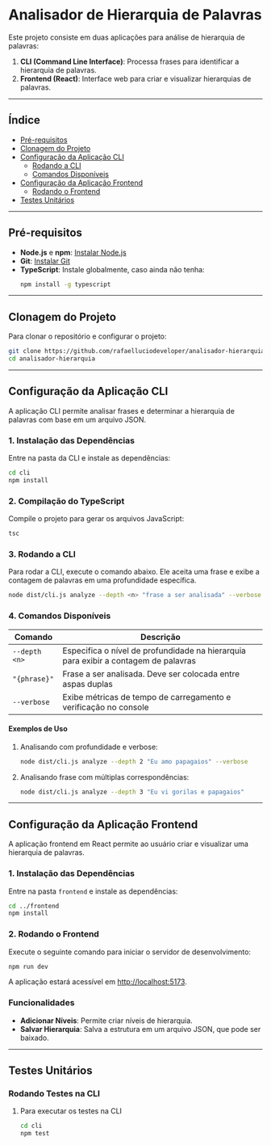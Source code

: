 
# Analisador de Hierarquia de Palavras

Este projeto consiste em duas aplicações para análise de hierarquia de palavras:
1. **CLI (Command Line Interface)**: Processa frases para identificar a hierarquia de palavras.
2. **Frontend (React)**: Interface web para criar e visualizar hierarquias de palavras.

---

## Índice

- [Pré-requisitos](#pré-requisitos)
- [Clonagem do Projeto](#clonagem-do-projeto)
- [Configuração da Aplicação CLI](#configuração-da-aplicação-cli)
  - [Rodando a CLI](#rodando-a-cli)
  - [Comandos Disponíveis](#comandos-disponíveis)
- [Configuração da Aplicação Frontend](#configuração-da-aplicação-frontend)
  - [Rodando o Frontend](#rodando-o-frontend)
- [Testes Unitários](#testes-unitários)

---

## Pré-requisitos

- **Node.js** e **npm**: [Instalar Node.js](https://nodejs.org/)
- **Git**: [Instalar Git](https://git-scm.com/)
- **TypeScript**: Instale globalmente, caso ainda não tenha:
  ```bash
  npm install -g typescript
  ```

---

## Clonagem do Projeto

Para clonar o repositório e configurar o projeto:

```bash
git clone https://github.com/rafaelluciodeveloper/analisador-hierarquia.git
cd analisador-hierarquia
```

---

## Configuração da Aplicação CLI

A aplicação CLI permite analisar frases e determinar a hierarquia de palavras com base em um arquivo JSON.

### 1. Instalação das Dependências

Entre na pasta da CLI e instale as dependências:

```bash
cd cli
npm install
```

### 2. Compilação do TypeScript

Compile o projeto para gerar os arquivos JavaScript:

```bash
tsc
```

### 3. Rodando a CLI

Para rodar a CLI, execute o comando abaixo. Ele aceita uma frase e exibe a contagem de palavras em uma profundidade específica.

```bash
node dist/cli.js analyze --depth <n> "frase a ser analisada" --verbose
```

### 4. Comandos Disponíveis

| Comando                               | Descrição                                                                                        |
|---------------------------------------|--------------------------------------------------------------------------------------------------|
| `--depth <n>`                         | Especifica o nível de profundidade na hierarquia para exibir a contagem de palavras              |
| `"{phrase}"`                          | Frase a ser analisada. Deve ser colocada entre aspas duplas                                      |
| `--verbose`                           | Exibe métricas de tempo de carregamento e verificação no console                                 |

#### Exemplos de Uso

1. Analisando com profundidade e verbose:

   ```bash
   node dist/cli.js analyze --depth 2 "Eu amo papagaios" --verbose
   ```

2. Analisando frase com múltiplas correspondências:

   ```bash
   node dist/cli.js analyze --depth 3 "Eu vi gorilas e papagaios"
   ```

---

## Configuração da Aplicação Frontend

A aplicação frontend em React permite ao usuário criar e visualizar uma hierarquia de palavras.

### 1. Instalação das Dependências

Entre na pasta `frontend` e instale as dependências:

```bash
cd ../frontend
npm install
```

### 2. Rodando o Frontend

Execute o seguinte comando para iniciar o servidor de desenvolvimento:

```bash
npm run dev
```

A aplicação estará acessível em [http://localhost:5173](http://localhost:5173).

### Funcionalidades

- **Adicionar Níveis**: Permite criar níveis de hierarquia.
- **Salvar Hierarquia**: Salva a estrutura em um arquivo JSON, que pode ser baixado.

---

## Testes Unitários

### Rodando Testes na CLI

1. Para executar os testes na CLI

   ```bash
   cd cli
   npm test
   ```